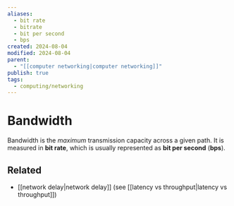 ```yaml
---
aliases:
  - bit rate
  - bitrate
  - bit per second
  - bps
created: 2024-08-04
modified: 2024-08-04
parent:
  - "[[computer networking|computer networking]]"
publish: true
tags:
  - computing/networking
---
```


# Bandwidth

Bandwidth is the *maximum* transmission capacity across a given path. It is measured in **bit rate**, which is usually represented as **bit per second** (**bps**).

## Related
- [[network delay|network delay]] (see [[latency vs throughput|latency vs throughput]])